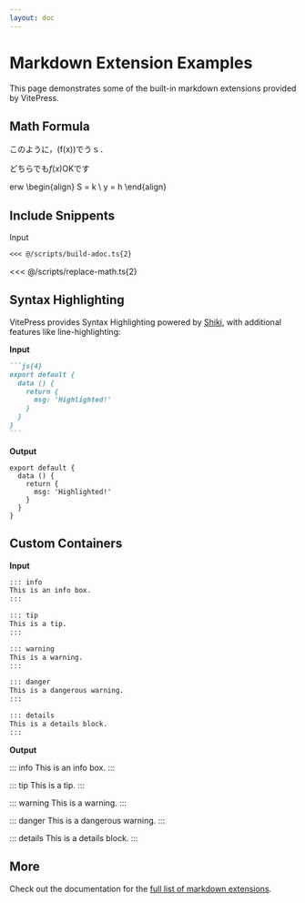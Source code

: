 ```yaml
---
layout: doc
---
```


# Markdown Extension Examples

This page demonstrates some of the built-in markdown extensions provided by VitePress.

## Math Formula

このように，\(f(x)\)でうｓ．


どちらでも$f(x)$OKです

erw
\begin{align}
  S = k \\
  y = h
\end{align}


## Include Snippents

Input

````md
<<< @/scripts/build-adoc.ts{2}
````

<<< @/scripts/replace-math.ts{2}



## Syntax Highlighting

VitePress provides Syntax Highlighting powered by [Shiki](https://github.com/shikijs/shiki), with additional features like line-highlighting:

**Input**

````md
```js{4}
export default {
  data () {
    return {
      msg: 'Highlighted!'
    }
  }
}
```
````

**Output**

```js{4}
export default {
  data () {
    return {
      msg: 'Highlighted!'
    }
  }
}
```

## Custom Containers

**Input**

```md
::: info
This is an info box.
:::

::: tip
This is a tip.
:::

::: warning
This is a warning.
:::

::: danger
This is a dangerous warning.
:::

::: details
This is a details block.
:::
```

**Output**

::: info
This is an info box.
:::

::: tip
This is a tip.
:::

::: warning
This is a warning.
:::

::: danger
This is a dangerous warning.
:::

::: details
This is a details block.
:::

## More

Check out the documentation for the [full list of markdown extensions](https://vitepress.dev/guide/markdown).

